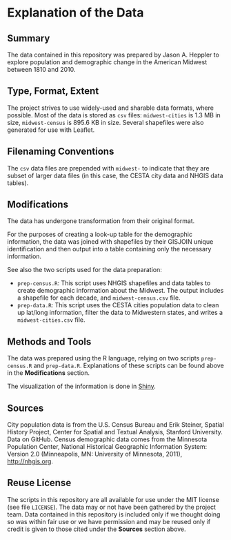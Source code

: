 # Explanation of the Data

## Summary

The data contained in this repository was prepared by Jason A. Heppler to explore population and demographic change in the American Midwest between 1810 and 2010.

## Type, Format, Extent

The project strives to use widely-used and sharable data formats, where
possible. Most of the data is stored as `csv` files: `midwest-cities` is 1.3 MB in size, `midwest-census` is 895.6 KB in size.  Several shapefiles were also generated for use with Leaflet.

## Filenaming Conventions

The `csv` data files are prepended with `midwest-` to indicate that they are subset of larger data files (in this case, the CESTA city data and NHGIS data tables).

## Modifications

The data has undergone transformation from their original format. 

For the purposes of creating a look-up table for the demographic information, the data was joined with shapefiles by their GISJOIN unique identification and then output into a table containing only the necessary information.

See also the two scripts used for the data preparation:

- `prep-census.R`: This script uses NHGIS shapefiles and data tables to
  create demographic information about the Midwest. The output includes
  a shapefile for each decade, and `midwest-census.csv` file.
- `prep-data.R`: This script uses the CESTA cities population data to
  clean up lat/long information, filter the data to Midwestern states,
  and writes a `midwest-cities.csv` file.

## Methods and Tools

The data was prepared using the R language, relying on two scripts `prep-census.R` and `prep-data.R`. Explanations of these scripts can be found above in the **Modifications** section.

The visualization of the information is done in
[Shiny](https://shiny.rstudio.com/).

## Sources

City population data is from the U.S. Census Bureau and Erik Steiner, Spatial History Project, Center for Spatial and Textual Analysis, Stanford University. Data on GitHub. Census demographic data comes from the Minnesota Population Center, National Historical Geographic Information System: Version 2.0 (Minneapolis, MN: University of Minnesota, 2011), <http://nhgis.org>.

## Reuse License

The scripts in this repository are all available for use under the MIT license (see file `LICENSE`). The data may or not have been gathered by the project team. Data contained in this repository is included only if we thought doing so was within fair use or we have permission and may be reused only if credit is given to those cited under the **Sources** section above.
